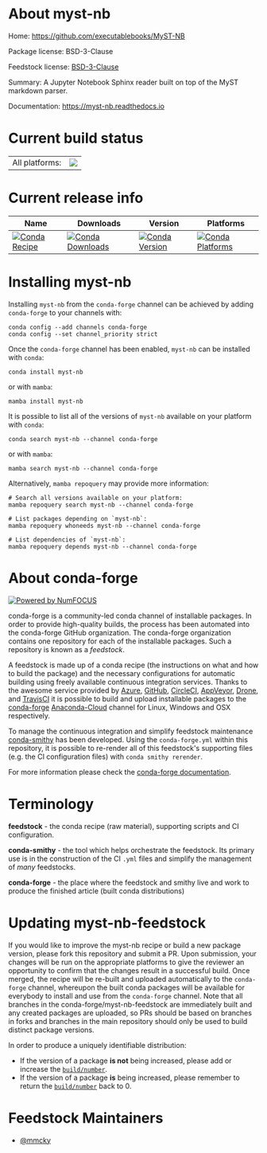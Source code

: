About myst-nb
=============

Home: https://github.com/executablebooks/MyST-NB

Package license: BSD-3-Clause

Feedstock license: [BSD-3-Clause](https://github.com/conda-forge/myst-nb-feedstock/blob/master/LICENSE.txt)

Summary: A Jupyter Notebook Sphinx reader built on top of the MyST markdown parser.

Documentation: https://myst-nb.readthedocs.io

Current build status
====================


<table><tr><td>All platforms:</td>
    <td>
      <a href="https://dev.azure.com/conda-forge/feedstock-builds/_build/latest?definitionId=10607&branchName=master">
        <img src="https://dev.azure.com/conda-forge/feedstock-builds/_apis/build/status/myst-nb-feedstock?branchName=master">
      </a>
    </td>
  </tr>
</table>

Current release info
====================

| Name | Downloads | Version | Platforms |
| --- | --- | --- | --- |
| [![Conda Recipe](https://img.shields.io/badge/recipe-myst--nb-green.svg)](https://anaconda.org/conda-forge/myst-nb) | [![Conda Downloads](https://img.shields.io/conda/dn/conda-forge/myst-nb.svg)](https://anaconda.org/conda-forge/myst-nb) | [![Conda Version](https://img.shields.io/conda/vn/conda-forge/myst-nb.svg)](https://anaconda.org/conda-forge/myst-nb) | [![Conda Platforms](https://img.shields.io/conda/pn/conda-forge/myst-nb.svg)](https://anaconda.org/conda-forge/myst-nb) |

Installing myst-nb
==================

Installing `myst-nb` from the `conda-forge` channel can be achieved by adding `conda-forge` to your channels with:

```
conda config --add channels conda-forge
conda config --set channel_priority strict
```

Once the `conda-forge` channel has been enabled, `myst-nb` can be installed with `conda`:

```
conda install myst-nb
```

or with `mamba`:

```
mamba install myst-nb
```

It is possible to list all of the versions of `myst-nb` available on your platform with `conda`:

```
conda search myst-nb --channel conda-forge
```

or with `mamba`:

```
mamba search myst-nb --channel conda-forge
```

Alternatively, `mamba repoquery` may provide more information:

```
# Search all versions available on your platform:
mamba repoquery search myst-nb --channel conda-forge

# List packages depending on `myst-nb`:
mamba repoquery whoneeds myst-nb --channel conda-forge

# List dependencies of `myst-nb`:
mamba repoquery depends myst-nb --channel conda-forge
```


About conda-forge
=================

[![Powered by
NumFOCUS](https://img.shields.io/badge/powered%20by-NumFOCUS-orange.svg?style=flat&colorA=E1523D&colorB=007D8A)](https://numfocus.org)

conda-forge is a community-led conda channel of installable packages.
In order to provide high-quality builds, the process has been automated into the
conda-forge GitHub organization. The conda-forge organization contains one repository
for each of the installable packages. Such a repository is known as a *feedstock*.

A feedstock is made up of a conda recipe (the instructions on what and how to build
the package) and the necessary configurations for automatic building using freely
available continuous integration services. Thanks to the awesome service provided by
[Azure](https://azure.microsoft.com/en-us/services/devops/), [GitHub](https://github.com/),
[CircleCI](https://circleci.com/), [AppVeyor](https://www.appveyor.com/),
[Drone](https://cloud.drone.io/welcome), and [TravisCI](https://travis-ci.com/)
it is possible to build and upload installable packages to the
[conda-forge](https://anaconda.org/conda-forge) [Anaconda-Cloud](https://anaconda.org/)
channel for Linux, Windows and OSX respectively.

To manage the continuous integration and simplify feedstock maintenance
[conda-smithy](https://github.com/conda-forge/conda-smithy) has been developed.
Using the ``conda-forge.yml`` within this repository, it is possible to re-render all of
this feedstock's supporting files (e.g. the CI configuration files) with ``conda smithy rerender``.

For more information please check the [conda-forge documentation](https://conda-forge.org/docs/).

Terminology
===========

**feedstock** - the conda recipe (raw material), supporting scripts and CI configuration.

**conda-smithy** - the tool which helps orchestrate the feedstock.
                   Its primary use is in the construction of the CI ``.yml`` files
                   and simplify the management of *many* feedstocks.

**conda-forge** - the place where the feedstock and smithy live and work to
                  produce the finished article (built conda distributions)


Updating myst-nb-feedstock
==========================

If you would like to improve the myst-nb recipe or build a new
package version, please fork this repository and submit a PR. Upon submission,
your changes will be run on the appropriate platforms to give the reviewer an
opportunity to confirm that the changes result in a successful build. Once
merged, the recipe will be re-built and uploaded automatically to the
`conda-forge` channel, whereupon the built conda packages will be available for
everybody to install and use from the `conda-forge` channel.
Note that all branches in the conda-forge/myst-nb-feedstock are
immediately built and any created packages are uploaded, so PRs should be based
on branches in forks and branches in the main repository should only be used to
build distinct package versions.

In order to produce a uniquely identifiable distribution:
 * If the version of a package **is not** being increased, please add or increase
   the [``build/number``](https://docs.conda.io/projects/conda-build/en/latest/resources/define-metadata.html#build-number-and-string).
 * If the version of a package **is** being increased, please remember to return
   the [``build/number``](https://docs.conda.io/projects/conda-build/en/latest/resources/define-metadata.html#build-number-and-string)
   back to 0.

Feedstock Maintainers
=====================

* [@mmcky](https://github.com/mmcky/)

